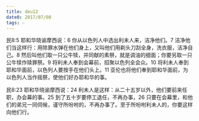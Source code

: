 ```yaml
---
title: deu12
date0: 2017/07/08
tags: ☆
---
```


民8:5 耶和华晓谕摩西说：6 你从以色列人中选出利未人来，洁净他们。7 洁净他们当这样行：用除罪水弹在他们身上，又叫他们用剃头刀刮全身，洗衣服，洁净自己。8 然后叫他们取一只公牛犊，并同献的素祭，就是调油的细面；你要另取一只公牛犊作赎罪祭。9 将利未人奉到会幕前，招聚以色列全会众。10 将利未人奉到耶和华面前，以色列人要按手在他们头上。11 亚伦也将他们奉到耶和华面前，为以色列人当作摇祭，使他们好办耶和华的事。

民8:23 耶和华晓谕摩西说：24 利未人是这样：从二十五岁以外，他们要前来任职，办会幕的事。25 到了五十岁要停工退任，不再办事，26 只要在会幕里，和他们的弟兄一同伺候，谨守所吩咐的，不再办事了。至于所吩咐利未人的，你要这样向他们行。
